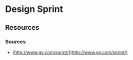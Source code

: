 # Design Sprint

## Resources

### Sources

* [http://www.gv.com/sprint/](http://www.gv.com/sprint/)



